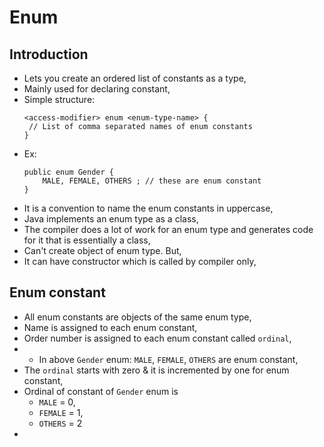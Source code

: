 

# Enum

## Introduction
- Lets you create an ordered list of constants as a type,
- Mainly used for declaring constant,
- Simple structure:
    ```
    <access-modifier> enum <enum-type-name> {
     // List of comma separated names of enum constants
    }
    ```
- Ex:
    ```
    public enum Gender {
        MALE, FEMALE, OTHERS ; // these are enum constant
    }
    ```
- It is a convention to name the enum constants in uppercase,
- Java implements an enum type as a class,
- The compiler does a lot of work for an enum type and generates code for it that is essentially a class,
- Can't create object of enum type. But,
- It can have constructor which is called by compiler only,

## Enum constant
- All enum constants are objects of the same enum type,
- Name is assigned to each enum constant,
- Order number is assigned to each enum constant called `ordinal`,
- - In above `Gender` enum: `MALE`, `FEMALE`, `OTHERS` are enum constant,
- The `ordinal` starts with zero & it is incremented by one for enum constant,
- Ordinal of constant of `Gender` enum is
  - `MALE` = 0,
  - `FEMALE` = 1,
  - `OTHERS` = 2
- 